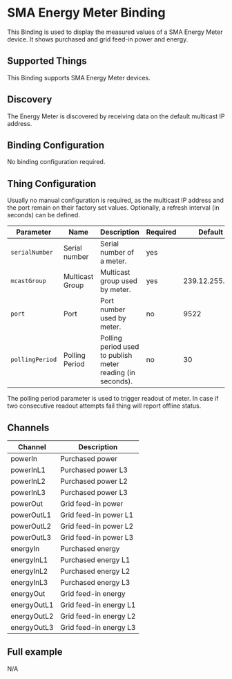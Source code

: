 # SMA Energy Meter Binding

This Binding is used to display the measured values of a SMA Energy Meter device.
It shows purchased and grid feed-in power and energy.

## Supported Things

This Binding supports SMA Energy Meter devices.

## Discovery

The Energy Meter is discovered by receiving data on the default multicast IP address.

## Binding Configuration

No binding configuration required.

## Thing Configuration

Usually no manual configuration is required, as the multicast IP address and the port remain on their factory set values.
Optionally, a refresh interval (in seconds) can be defined.

| Parameter        | Name            | Description                                                | Required | Default         |
|------------------|-----------------|------------------------------------------------------------|----------|-----------------|
| `serialNumber`   | Serial number   | Serial number of a meter.                                  | yes      |                 |
| `mcastGroup`     | Multicast Group | Multicast group used by meter.                             | yes      | 239.12.255.254  |
| `port`           | Port            | Port number used by meter.                                 | no       | 9522            |
| `pollingPeriod`  | Polling Period  | Polling period used to publish meter reading (in seconds). | no       | 30              |

The polling period parameter is used to trigger readout of meter. In case if two consecutive readout attempts fail thing will report offline status.

## Channels

| Channel     | Description            |
|-------------|------------------------|
| powerIn     | Purchased power        |
| powerInL1   | Purchased power L3     |
| powerInL2   | Purchased power L2     |
| powerInL3   | Purchased power L3     |
| powerOut    | Grid feed-in power     |
| powerOutL1  | Grid feed-in power L1  |
| powerOutL2  | Grid feed-in power L2  |
| powerOutL3  | Grid feed-in power L3  |
| energyIn    | Purchased energy       |
| energyInL1  | Purchased energy L1    |
| energyInL2  | Purchased energy L2    |
| energyInL3  | Purchased energy L3    |
| energyOut   | Grid feed-in energy    |
| energyOutL1 | Grid feed-in energy L1 |
| energyOutL2 | Grid feed-in energy L2 |
| energyOutL3 | Grid feed-in energy L3 |

## Full example

N/A
